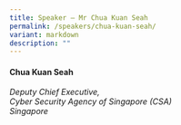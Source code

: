 ```yaml
---
title: Speaker – Mr Chua Kuan Seah
permalink: /speakers/chua-kuan-seah/
variant: markdown
description: ""
---
```

#### **Chua Kuan Seah**

*Deputy Chief Executive, <br> Cyber Security Agency of Singapore (CSA) <br>Singapore*